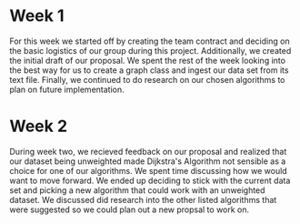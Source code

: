 # Week 1
For this week we started off by creating the team contract and deciding on the basic logistics of our group during this project. Additionally, we created the initial draft of our proposal. We spent the rest of the week looking into the best way for us to create a graph class and ingest our data set from its text file. Finally, we continued to do research on our chosen algorithms to plan on future implementation.

# Week 2
During week two, we recieved feedback on our proposal and realized that our dataset being unweighted made Dijkstra's Algorithm not sensible as a choice for one of our algorithms. We spent time discussing how we would want to move forward. We ended up deciding to stick with the current data set and picking a new algorithm that could work with an unweighted dataset. We discussed did research into the other listed algorithms that were suggested so we could plan out a new propsal to work on. 